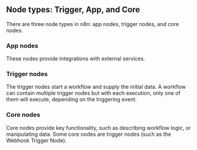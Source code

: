 ## Node types: Trigger, App, and Core

There are three node types in n8n: app nodes, trigger nodes, and core nodes.

### App nodes

These nodes provide integrations with external services.

### Trigger nodes

The trigger nodes start a workflow and supply the initial data. A workflow can contain multiple trigger nodes but with each execution, only one of them will execute, depending on the triggering event.

### Core nodes

Core nodes provide key functionality, such as describing workflow logic, or manipulating data. Some core nodes are trigger nodes (such as the Webhook Trigger Node).
